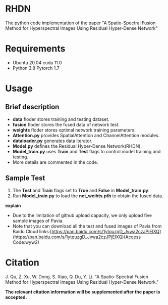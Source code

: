 # RHDN
The python code implementation of the paper "A Spatio-Spectral Fusion Method for Hyperspectral Images Using Residual Hyper-Dense Network"

# Requirements

- Ubuntu 20.04   cuda 11.0
- Python 3.8  Pytorch 1.7

# Usage

## Brief description

- __data__ floder stores training and testing dataset.
- __fusion__ floder stores the fused data of network test.
- __weights__ floder stores optimal network training parameters.
- __Attention.py__ provides SpatialAttention and ChannelAttention modules.
- __dataloader.py__ generates data iterator.
- __Model.py__ defines the Residual Hyper-Dense Network(RHDN).
- __Model_train.py__ uses __Train__ and __Test__ flags to control model training and testing.
- More details are commented in the code.

## Sample Test

1. The __Test__ and __Train__ flags set to __True__ and __False__ in __Model_train.py__.
2. Run __Model_train.py__ to load the __net_weihts.pth__ to obtain the fused data.

**explain**

- Due to the limitation of github upload capacity, we only upload five sample images of Pavia.
- Note that you can download all the test and fused images of Pavia from Baidu Cloud links:[https://pan.baidu.com/s/1ytquzgD_Jvwa2czJPjElXQ](https://pan.baidu.com/s/1ytquzgD_Jvwa2czJPjElXQ)(Access Code:wyw2)

# Citation

J. Qu, Z. Xu, W. Dong, S. Xiao, Q. Du, Y. Li. "A Spatio-Spectral Fusion Method for Hyperspectral Images Using Residual Hyper-Dense Network."  

__The relevant citation information will be supplemented after the paper is accepted.__


